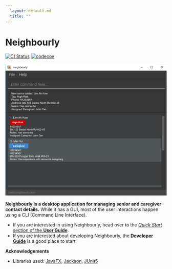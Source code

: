 ```yaml
---
  layout: default.md
  title: ""
---
```


# Neighbourly

[![CI Status](https://github.com/se-edu/addressbook-level3/workflows/Java%20CI/badge.svg)](https://github.com/se-edu/addressbook-level3/actions)
[![codecov](https://codecov.io/gh/se-edu/addressbook-level3/branch/master/graph/badge.svg)](https://codecov.io/gh/se-edu/addressbook-level3)

![Ui](images/Ui.png)

**Neighbourly is a desktop application for managing senior and caregiver contact details.** While it has a GUI, most of the user interactions happen using a CLI (Command Line Interface).

* If you are interested in using Neighbourly, head over to the [_Quick Start_ section of the **User Guide**](UserGuide.html#quick-start).
* If you are interested about developing Neighbourly, the [**Developer Guide**](DeveloperGuide.html) is a good place to start.


**Acknowledgements**

* Libraries used: [JavaFX](https://openjfx.io/), [Jackson](https://github.com/FasterXML/jackson), [JUnit5](https://github.com/junit-team/junit5)
